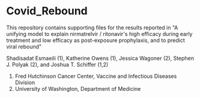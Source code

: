 # Covid_Rebound
This repository contains supporting files for the results reported in "A unifying model to explain nirmatrelvir / ritonavir's high efficacy during early treatment and low efficacy as post-exposure prophylaxis, and to predict viral rebound"

Shadisadat Esmaeili (1), Katherine Owens (1), Jessica Wagoner (2), Stephen J. Polyak (2), and Joshua T. Schiffer (1,2)

1. Fred Hutchinson Cancer Center, Vaccine and Infectious Diseases Division
2. University of Washington, Department of Medicine
